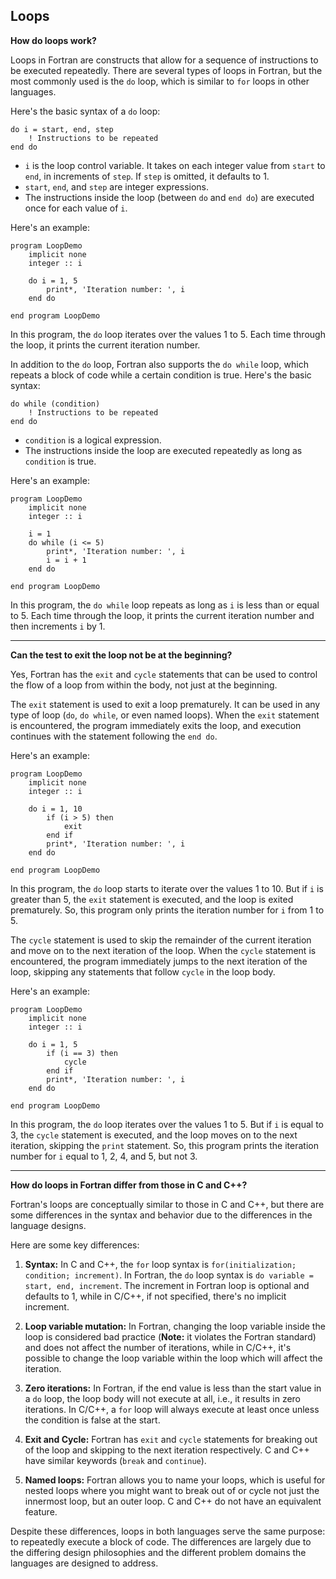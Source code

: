 ## Loops

**How do loops work?**

Loops in Fortran are constructs that allow for a sequence of instructions to be executed repeatedly. There are several types of loops in Fortran, but the most commonly used is the `do` loop, which is similar to `for` loops in other languages.

Here's the basic syntax of a `do` loop:

```Fortran
do i = start, end, step
    ! Instructions to be repeated
end do
```

- `i` is the loop control variable. It takes on each integer value from `start` to `end`, in increments of `step`. If `step` is omitted, it defaults to 1.
- `start`, `end`, and `step` are integer expressions.
- The instructions inside the loop (between `do` and `end do`) are executed once for each value of `i`.

Here's an example:

```Fortran
program LoopDemo
    implicit none
    integer :: i

    do i = 1, 5
        print*, 'Iteration number: ', i
    end do

end program LoopDemo
```

In this program, the `do` loop iterates over the values 1 to 5. Each time through the loop, it prints the current iteration number.

In addition to the `do` loop, Fortran also supports the `do while` loop, which repeats a block of code while a certain condition is true. Here's the basic syntax:

```Fortran
do while (condition)
    ! Instructions to be repeated
end do
```

- `condition` is a logical expression.
- The instructions inside the loop are executed repeatedly as long as `condition` is true.

Here's an example:

```Fortran
program LoopDemo
    implicit none
    integer :: i

    i = 1
    do while (i <= 5)
        print*, 'Iteration number: ', i
        i = i + 1
    end do

end program LoopDemo
```

In this program, the `do while` loop repeats as long as `i` is less than or equal to 5. Each time through the loop, it prints the current iteration number and then increments `i` by 1.

---
**Can the test to exit the loop not be at the beginning?**

Yes, Fortran has the `exit` and `cycle` statements that can be used to control the flow of a loop from within the body, not just at the beginning.

The `exit` statement is used to exit a loop prematurely. It can be used in any type of loop (`do`, `do while`, or even named loops). When the `exit` statement is encountered, the program immediately exits the loop, and execution continues with the statement following the `end do`.

Here's an example:

```Fortran
program LoopDemo
    implicit none
    integer :: i

    do i = 1, 10
        if (i > 5) then
            exit
        end if
        print*, 'Iteration number: ', i
    end do

end program LoopDemo
```

In this program, the `do` loop starts to iterate over the values 1 to 10. But if `i` is greater than 5, the `exit` statement is executed, and the loop is exited prematurely. So, this program only prints the iteration number for `i` from 1 to 5.

The `cycle` statement is used to skip the remainder of the current iteration and move on to the next iteration of the loop. When the `cycle` statement is encountered, the program immediately jumps to the next iteration of the loop, skipping any statements that follow `cycle` in the loop body.

Here's an example:

```Fortran
program LoopDemo
    implicit none
    integer :: i

    do i = 1, 5
        if (i == 3) then
            cycle
        end if
        print*, 'Iteration number: ', i
    end do

end program LoopDemo
```

In this program, the `do` loop iterates over the values 1 to 5. But if `i` is equal to 3, the `cycle` statement is executed, and the loop moves on to the next iteration, skipping the `print` statement. So, this program prints the iteration number for `i` equal to 1, 2, 4, and 5, but not 3.

---
**How do loops in Fortran differ from those in C and C++?**

Fortran's loops are conceptually similar to those in C and C++, but there are some differences in the syntax and behavior due to the differences in the language designs.

Here are some key differences:

1. **Syntax:** In C and C++, the `for` loop syntax is `for(initialization; condition; increment)`. In Fortran, the `do` loop syntax is `do variable = start, end, increment`. The increment in Fortran loop is optional and defaults to 1, while in C/C++, if not specified, there's no implicit increment.

2. **Loop variable mutation:** In Fortran, changing the loop variable inside the loop is considered bad practice (**Note:** it violates the Fortran standard) and does not affect the number of iterations, while in C/C++, it's possible to change the loop variable within the loop which will affect the iteration.

3. **Zero iterations:** In Fortran, if the end value is less than the start value in a `do` loop, the loop body will not execute at all, i.e., it results in zero iterations. In C/C++, a `for` loop will always execute at least once unless the condition is false at the start.

4. **Exit and Cycle:** Fortran has `exit` and `cycle` statements for breaking out of the loop and skipping to the next iteration respectively. C and C++ have similar keywords (`break` and `continue`).

5. **Named loops:** Fortran allows you to name your loops, which is useful for nested loops where you might want to break out of or cycle not just the innermost loop, but an outer loop. C and C++ do not have an equivalent feature.

Despite these differences, loops in both languages serve the same purpose: to repeatedly execute a block of code. The differences are largely due to the differing design philosophies and the different problem domains the languages are designed to address.
